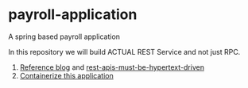 # payroll-application
A spring based payroll application

In this repository we will build ACTUAL REST Service and not just RPC.

1. [Reference blog](https://spring.io/guides/tutorials/rest/) and [rest-apis-must-be-hypertext-driven](https://roy.gbiv.com/untangled/2008/rest-apis-must-be-hypertext-driven)
2. [Containerize this application](https://medium.com/@basecs101/how-to-containerize-your-java-application-updated-2023-851520ec4bdd)